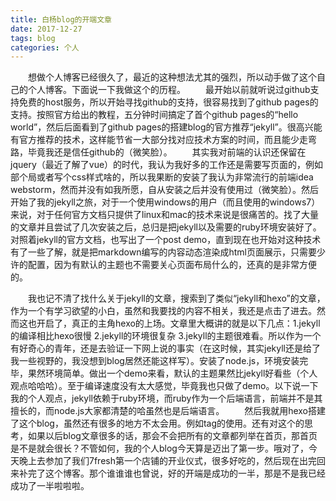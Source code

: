 ```yaml
---
title: 白杨blog的开端文章
date: 2017-12-27
tags: blog
categories: 个人
---
```

&emsp;&emsp;想做个人博客已经很久了，最近的这种想法尤其的强烈，所以动手做了这个自己的个人博客。下面说一下我做这个的历程。
&emsp;&emsp;最开始以前就听说过github支持免费的host服务，所以开始寻找github的支持，很容易找到了github pages的支持。按照官方给出的教程，五分钟时间搞定了首个github pages的“hello world”，然后后面看到了github pages的搭建blog的官方推荐“jekyll”。很高兴能有官方推荐的技术，这样能节省一大部分找对应技术方案的时间，而且能少走弯路，毕竟我还是信任github的（微笑脸）。
&emsp;&emsp;其实我对前端的认识还保留在jquery（最近了解了vue）的时代，我认为我好多的工作还是需要写页面的，例如部个局或者写个css样式啥的，所以我果断的安装了我认为非常流行的前端idea webstorm，然而并没有如我所愿，自从安装之后并没有使用过（微笑脸）。然后开始了我的jekyll之旅，对于一个使用windows的用户（而且使用的windows7）来说，对于任何官方文档只提供了linux和mac的技术来说是很痛苦的。找了大量的文章并且尝试了几次安装之后，总归是把jekyll以及需要的ruby环境安装好了。对照着jekyll的官方文档，也写出了一个post demo，直到现在也开始对这种技术有了一些了解，就是把markdown编写的内容动态渲染成html页面展示，只需要少许的配置，因为有默认的主题也不需要关心页面布局什么的，还真的是非常方便的。
<!-- more -->
&emsp;&emsp;我也记不清了找什么关于jekyll的文章，搜索到了类似“jekyll和hexo”的文章，作为一个有学习欲望的小白，虽然和我要找的内容不相关，我还是点击了进去。然而这也开启了，真正的主角hexo的上场。文章里大概讲的就是以下几点：1.jekyll的编译相比hexo很慢 2.jekyll的环境很复杂 3.jekyll的主题很难看。所以作为一个有好奇心的青年，还是去验证一下网上说的事实（在这时候，其实jekyll还是给了我一些视野的，我没想到blog居然还能这样写）。安装了node.js，环境安装完毕，果然环境简单。做出一个demo来看，默认的主题果然比jekyll好看些（个人观点哈哈哈）。至于编译速度没有太大感觉，毕竟我也只做了demo。以下说一下我的个人观点，jekyll依赖于ruby环境，而ruby作为一个后端语言，前端并不是其擅长的，而node.js大家都清楚的哈虽然也是后端语言。
&emsp;&emsp;然后我就用hexo搭建了这个blog，虽然还有很多的地方不太会用。例如tag的使用。还有对这个的思考，如果以后blog文章很多的话，那会不会把所有的文章都列举在首页，那首页是不是就会很长？不管如何，我的个人blog今天算是迈出了第一步。哦对了，今天晚上去参加了我们7fresh第一个店铺的开业仪式，很多好吃的，然后现在出完回来补完了这个博客。那个谁谁谁也曾说，好的开端是成功的一半，那是不是我已经成功了一半啦啦啦。